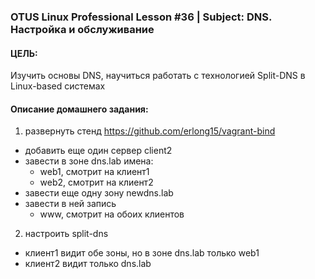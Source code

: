 ### OTUS Linux Professional Lesson #36 | Subject: DNS. Настройка и обслуживание

#### ЦЕЛЬ:
Изучить основы DNS, научиться работать с технологией Split-DNS в Linux-based системах

#### Описание домашнего задания:
1. развернуть стенд https://github.com/erlong15/vagrant-bind 
- добавить еще один сервер client2
- завести в зоне dns.lab имена:
    - web1, смотрит на клиент1
    - web2,  смотрит на клиент2
- завести еще одну зону newdns.lab
- завести в ней запись
    - www, смотрит на обоих клиентов

2. настроить split-dns
- клиент1 видит обе зоны, но в зоне dns.lab только web1
- клиент2 видит только dns.lab


